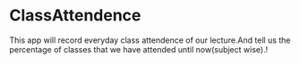 # ClassAttendence
This app will record everyday class attendence of our lecture.And tell us the percentage of classes that we have attended until now(subject wise).!
